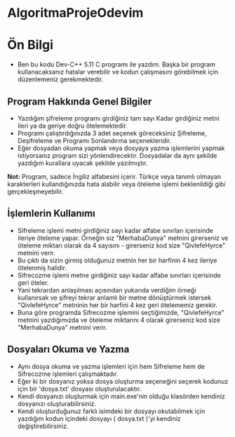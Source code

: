 # AlgoritmaProjeOdevim
# Ön Bilgi
- Ben bu kodu Dev-C++ 5.11 C programı ile yazdım. Başka bir program kullanacaksanız hatalar verebilir ve kodun çalışmasını görebilmek için düzenlemeniz gerekmektedir.
## Program Hakkında Genel Bilgiler
- Yazdığım şifreleme programı girdiğiniz tam sayı Kadar girdiğiniz metni ileri ya da geriye doğru ötelemektedir.
- Programı çalıştırdığınızda 3 adet seçenek göreceksiniz Şifreleme, Deşifreleme ve Programı Sonlandırma seçenekleridir.
- Eğer dosyadan okuma yapmak veya dosyaya yazma işlemlerini yapmak istiyorsanız program sizi yönlendirecektir. Dosyadalar da aynı şekilde yazdığım kurallara uyacak şekilde yazılmıştır.

**Not:** Program, sadece İngiliz alfabesini içerir. Türkçe veya tanımlı olmayan karakterleri kullandığınızda hata alabilir veya öteleme işlemi beklenildiği gibi gerçekleşmeyebilir.
## İşlemlerin Kullanımı
- Sifreleme işlemi metni girdiğiniz sayı kadar alfabe sınırları içerisinde ileriye öteleme yapar. Örneğin siz "MerhabaDunya" metnini girerseniz ve öteleme miktarı olarak da 4 sayısını - girerseniz kod size "QivlefeHyrce" metnini verir.
- Bu çıktı da sizin girmiş olduğunuz metnin her bir harfinin 4 kez ileriye ötelenmiş halidir.
- Sifrecozme işlemi metne girdiğiniz sayı kadar alfabe sınırları içerisinde geri öteler.
- Yani tekrardan anlaşılması açısından yukarıda verdiğim örneği kullanırsak ve şifreyi tekrar anlamlı bir metne dönüştürmek istersek "QivlefeHyrce" metninin her bir harfini 4 kez geri ötelememiz gerekir.
- Buna göre programda Sifrecozme işlemini seçtiğimizde, "QivlefeHyrce" metnini yazdığımızda ve öteleme miktarını 4 olarak girerseniz kod size "MerhabaDunya" metnini verir.
## Dosyaları Okuma ve Yazma
- Aynı dosya okuma ve yazma işlemleri için hem Sifreleme hem de Sifrecozme işlemleri çalışmaktadır.
- Eğer ki bir dosyanız yoksa dosya oluşturma seçeneğini seçerek kodunuz için bir 'dosya.txt' dosyası oluşturulacaktır.
- Kendi dosyanızı oluşturmak için main.exe'nin olduğu klasörden kendiniz dosyanızı oluşturabilirsiniz.
- Kendi oluşturduğunuz farklı isimdeki bir dosyayı okutabilmek için yazdığım kodun içindeki dosyayı ( dosya.txt )'yi kendiniz değiştirebilirsiniz.
